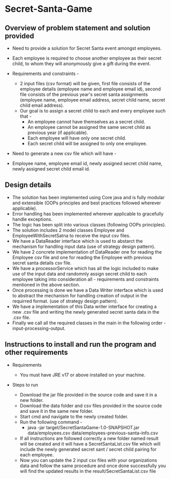 # Secret-Santa-Game

Overview of problem statement and solution provided
---

- Need to provide a solution for Secret Santa event amongst employees.
- Each employee is required to choose another employee as their secret child, to whom they will anonymously give a gift during the event.

- Requirements and constraints - 
  - 2 input files (csv format) will be given, first file consists of the employee details (employee name and employee email id), second file consists of the previous year's      secret santa assignments (employee name, employee email address, secret child name, secret child email address).
  - Our goal is to assign a secret child to each and every employee such that - 
    - An employee cannot have themselves as a secret child.
    - An employee cannot be assigned the same secret child as previous year (if applicable).
    - Each employee will have only one secret child.
    - Each secret child will be assigned to only one employee.

- Need to generate a new csv file which will have - 
- Employee name, employee email id, newly assigned secret child name, newly assigned secret child email id.

Design details
---

- The solution has been implemented using Core java and is fully modular and extensible (OOPs principles and best practices followed wherever applicable).
- Error handling has been implemented wherever applicable to gracefully handle exceptions.
- The logic has been split into various classes (following OOPs principles).
- The solution includes 2 model classes Employee and EmployeeWithSecretSatna to receive the input csv files.
- We have a DataReader interface which is used to abstarct the mechanism for handling input data (use of strategy design pattern).
- We have 2 concrete implementation of DataReader one for reading the Employee csv file and one for reading the Employee with previous secret santa details csv file.
- We have a processorService which has all the logic included to make use of the input data and randomnly assign secret child to each employee taking into consideration all - requirements and constraints mentioned in the above section.
- Once processing is done we have a Data Writer interface which is used to abstract the mechanism for handling creation of output in the requirred format. (use of strategy design pattern).
- We have a implementation of this Data writer interface for creating a new .csv file and writing the newly generated secret santa data in the .csv file.
- Finally we call all the required classes in the main in the following order - input-processing-output.

Instructions to install and run the program and other requirements
---
- Requirements
  - You must have JRE v17 or above installed on your machine.

- Steps to run
  - Download the jar file provided in the source code and save it in a new folder.
  - Download the data folder and csv files provided in the source code and save it in the same new folder.
  - Start cmd and navigate to the newly created folder.
  - Run the following command -
      - java -jar target/SecretSantaGame-1.0-SNAPSHOT.jar data/employees.csv data/employees-previous-santa-info.csv
  - If all instructions are followed correctly a new folder named result will be created and it will have a SecretSantaList.csv file which will include the newly generated secret sant / secret child pairing for each employee.
  - Now you can update the 2 input csv files with your organizations data and follow the same procedure and once done successfully you will find the updated results in the result/SecretSantaList.csv file

